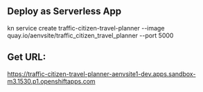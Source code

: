 ## Deploy as Serverless App

kn service create traffic-citizen-travel-planner   --image quay.io/aenvsite/traffic_citizen_travel_planner  --port 5000


## Get URL:

https://traffic-citizen-travel-planner-aenvsite1-dev.apps.sandbox-m3.1530.p1.openshiftapps.com